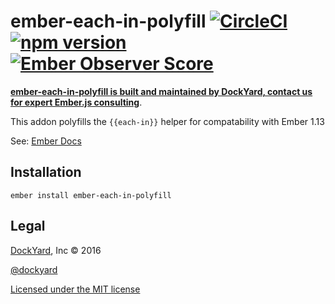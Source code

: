 # ember-each-in-polyfill [![CircleCI](https://circleci.com/gh/DockYard/ember-each-in-polyfill.svg?style=shield)](https://circleci.com/gh/DockYard/ember-each-in-polyfill) [![npm version](https://badge.fury.io/js/ember-each-in-polyfill.svg)](https://badge.fury.io/js/ember-each-in-polyfill) [![Ember Observer Score](http://emberobserver.com/badges/ember-each-in-polyfill.svg)](http://emberobserver.com/addons/ember-each-in-polyfill)

**[ember-each-in-polyfill is built and maintained by DockYard, contact us for expert Ember.js consulting](https://dockyard.com/ember-consulting)**.

This addon polyfills the `{{each-in}}` helper for compatability with Ember 1.13

See: [Ember Docs](http://emberjs.com/api/classes/Ember.Templates.helpers.html#method_each-in)

## Installation

```
ember install ember-each-in-polyfill
```

## Legal

[DockYard](http://dockyard.com/ember-consulting), Inc &copy; 2016

[@dockyard](http://twitter.com/dockyard)

[Licensed under the MIT license](http://www.opensource.org/licenses/mit-license.php)
